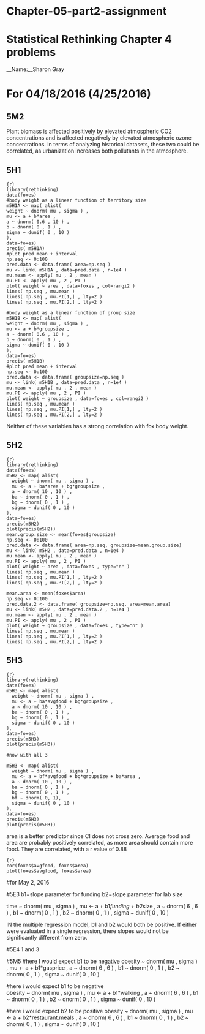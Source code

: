 # Chapter-05-part2-assignment
# Statistical Rethinking Chapter 4 problems

__Name:__Sharon Gray


# For 04/18/2016 (4/25/2016)

## 5M2
Plant biomass is affected positively by elevated atmospheric CO2 concentrations and is affected negatively by elevated atmospheric ozone concentrations. In terms of analyzing historical datasets, these two could be correlated, as urbanization increases both pollutants in the atmosphere. 


## 5H1
```
{r}
library(rethinking)
data(foxes)
#body weight as a linear function of territory size
m5H1A <- map( alist(
weight ~ dnorm( mu , sigma ) , 
mu <- a + b*area , 
a ~ dnorm( 0.6 , 10 ) , 
b ~ dnorm( 0 , 1 ) , 
sigma ~ dunif( 0 , 10 )
),
data=foxes)
precis( m5H1A)
#plot pred mean + interval
np.seq <- 0:100 
pred.data <- data.frame( area=np.seq )
mu <- link( m5H1A , data=pred.data , n=1e4 ) 
mu.mean <- apply( mu , 2 , mean ) 
mu.PI <- apply( mu , 2 , PI )
plot( weight ~ area , data=foxes , col=rangi2 ) 
lines( np.seq , mu.mean ) 
lines( np.seq , mu.PI[1,] , lty=2 ) 
lines( np.seq , mu.PI[2,] , lty=2 )

#body weight as a linear function of group size
m5H1B <- map( alist(
weight ~ dnorm( mu , sigma ) , 
mu <- a + b*groupsize , 
a ~ dnorm( 0.6 , 10 ) , 
b ~ dnorm( 0 , 1 ) , 
sigma ~ dunif( 0 , 10 )
),
data=foxes)
precis( m5H1B)
#plot pred mean + interval
np.seq <- 0:100 
pred.data <- data.frame( groupsize=np.seq )
mu <- link( m5H1B , data=pred.data , n=1e4 ) 
mu.mean <- apply( mu , 2 , mean ) 
mu.PI <- apply( mu , 2 , PI )
plot( weight ~ groupsize , data=foxes , col=rangi2 ) 
lines( np.seq , mu.mean ) 
lines( np.seq , mu.PI[1,] , lty=2 ) 
lines( np.seq , mu.PI[2,] , lty=2 )
```
Neither of these variables has a strong correlation with fox body weight.

## 5H2
```
{r}
library(rethinking)
data(foxes)
m5H2 <- map( alist(
  weight ~ dnorm( mu , sigma ) , 
  mu <- a + ba*area + bg*groupsize , 
  a ~ dnorm( 10 , 10 ) , 
  ba ~ dnorm( 0 , 1 ) , 
  bg ~ dnorm( 0 , 1 ) , 
  sigma ~ dunif( 0 , 10 )
), 
data=foxes)
precis(m5H2)
plot(precis(m5H2))
mean.group.size <- mean(foxes$groupsize)
np.seq <- 0:100 
pred.data <- data.frame( area=np.seq, groupsize=mean.group.size)
mu <- link( m5H2 , data=pred.data , n=1e4 ) 
mu.mean <- apply( mu , 2 , mean ) 
mu.PI <- apply( mu , 2 , PI )
plot( weight ~ area , data=foxes , type="n" ) 
lines( np.seq , mu.mean ) 
lines( np.seq , mu.PI[1,] , lty=2 ) 
lines( np.seq , mu.PI[2,] , lty=2 )

mean.area <- mean(foxes$area)
np.seq <- 0:100 
pred.data.2 <- data.frame( groupsize=np.seq, area=mean.area)
mu <- link( m5H2 , data=pred.data.2 , n=1e4 ) 
mu.mean <- apply( mu , 2 , mean ) 
mu.PI <- apply( mu , 2 , PI )
plot( weight ~ groupsize , data=foxes , type="n" ) 
lines( np.seq , mu.mean ) 
lines( np.seq , mu.PI[1,] , lty=2 ) 
lines( np.seq , mu.PI[2,] , lty=2 )
```
## 5H3
```
{r}
library(rethinking)
data(foxes)
m5H3 <- map( alist(
  weight ~ dnorm( mu , sigma ) , 
  mu <- a + ba*avgfood + bg*groupsize , 
  a ~ dnorm( 10 , 10 ) , 
  ba ~ dnorm( 0 , 1 ) , 
  bg ~ dnorm( 0 , 1 ) , 
  sigma ~ dunif( 0 , 10 )
), 
data=foxes)
precis(m5H3)
plot(precis(m5H3))

#now with all 3

m5H3 <- map( alist(
  weight ~ dnorm( mu , sigma ) , 
  mu <- a + bf*avgfood + bg*groupsize + ba*area , 
  a ~ dnorm( 10 , 10 ) , 
  ba ~ dnorm( 0 , 1 ) , 
  bg ~ dnorm( 0 , 1 ) , 
  bf ~ dnorm( 0, 1),
  sigma ~ dunif( 0 , 10 )
), 
data=foxes)
precis(m5H3)
plot(precis(m5H3))
```
area is a better predictor since CI does not cross zero.
Average food and area are probably positively correlated, as more area should contain more food. They are correlated, with a r value of 0.88
```
{r}
cor(foxes$avgfood, foxes$area)
plot(foxes$avgfood, foxes$area)
```

#for May 2, 2016


#5E3
b1=slope parameter for funding 
b2=slope parameter for lab size

time ~ dnorm( mu , sigma ) , 
  mu <- a + b1*funding + b2*size  , 
  a ~ dnorm( 6 , 6 ) , 
  b1 ~ dnorm( 0 , 1 ) , 
  b2 ~ dnorm( 0 , 1 ) , 
  sigma ~ dunif( 0 , 10 )
  
IN the multiple regression model, b1 and b2 would both be positive. If either were evaluated in a single regression, there slopes would not be significantly different from zero.


#5E4
1 and 3


#5M5
#here I would expect b1 to be negative
obesity ~ dnorm( mu , sigma ) , 
  mu <- a + b1*gasprice   , 
  a ~ dnorm( 6 , 6 ) , 
  b1 ~ dnorm( 0 , 1 ) , 
  b2 ~ dnorm( 0 , 1 ) , 
  sigma ~ dunif( 0 , 10 )


#here i would expect b1 to be negative  
obesity ~ dnorm( mu , sigma ) , 
  mu <- a + b1*walking   , 
  a ~ dnorm( 6 , 6 ) , 
  b1 ~ dnorm( 0 , 1 ) , 
  b2 ~ dnorm( 0 , 1 ) , 
  sigma ~ dunif( 0 , 10 )

#here i would expect b2 to be positive 
obesity ~ dnorm( mu , sigma ) , 
  mu <- a + b2*restaurant.meals   , 
  a ~ dnorm( 6 , 6 ) , 
  b1 ~ dnorm( 0 , 1 ) , 
  b2 ~ dnorm( 0 , 1 ) , 
  sigma ~ dunif( 0 , 10 )
  
